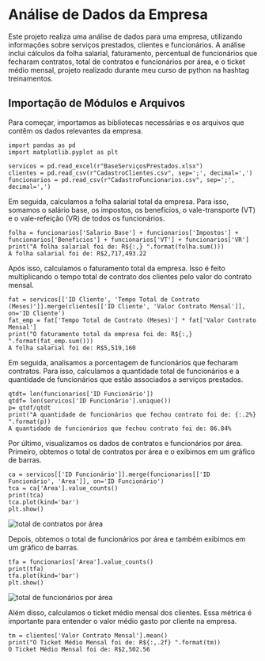 # Análise de Dados da Empresa

Este projeto realiza uma análise de dados para uma empresa, utilizando informações sobre serviços prestados, clientes e funcionários. A análise inclui cálculos da folha salarial, faturamento, percentual de funcionários que fecharam contratos, total de contratos e funcionários por área, e o ticket médio mensal, projeto realizado durante meu curso de python na hashtag treinamentos.

## Importação de Módulos e Arquivos

Para começar, importamos as bibliotecas necessárias e os arquivos que contêm os dados relevantes da empresa.

```
import pandas as pd
import matplotlib.pyplot as plt

servicos = pd.read_excel(r"BaseServiçosPrestados.xlsx")
clientes = pd.read_csv(r"CadastroClientes.csv", sep=';', decimal=',')
funcionarios = pd.read_csv(r"CadastroFuncionarios.csv", sep=';', decimal=',')
```
Em seguida, calculamos a folha salarial total da empresa. Para isso, somamos o salário base, os impostos, os benefícios, o vale-transporte (VT) e o vale-refeição (VR) de todos os funcionários.

```
folha = funcionarios['Salario Base'] + funcionarios['Impostos'] + funcionarios['Beneficios'] + funcionarios['VT'] + funcionarios['VR']
print("A folha salarial foi de: R${:,} ".format(folha.sum()))
A folha salarial foi de: R$2,717,493.22 
```
Após isso, calculamos o faturamento total da empresa. Isso é feito multiplicando o tempo total de contrato dos clientes pelo valor do contrato mensal.
```
fat = servicos[['ID Cliente', 'Tempo Total de Contrato (Meses)']].merge(clientes[['ID Cliente', 'Valor Contrato Mensal']], on='ID Cliente')
fat_emp = fat['Tempo Total de Contrato (Meses)'] * fat['Valor Contrato Mensal']
print("O faturamento total da empresa foi de: R${:,} ".format(fat_emp.sum()))
A folha salarial foi de: R$5,519,160 
```
Em seguida, analisamos a porcentagem de funcionários que fecharam contratos. Para isso, calculamos a quantidade total de funcionários e a quantidade de funcionários que estão associados a serviços prestados.

```
qtdt= len(funcionarios['ID Funcionário'])
qtdf= len(servicos['ID Funcionário'].unique()) 
p= qtdf/qtdt
print("A quantidade de funcionários que fechou contrato foi de: {:.2%} ".format(p))
A quantidade de funcionários que fechou contrato foi de: 86.84% 
```
Por último, visualizamos os dados de contratos e funcionários por área. Primeiro, obtemos o total de contratos por área e o exibimos em um gráfico de barras.
```
ca = servicos[['ID Funcionário']].merge(funcionarios[['ID Funcionário', 'Area']], on='ID Funcionário')
tca = ca['Area'].value_counts()
print(tca)
tca.plot(kind='bar')
plt.show()
```
![total de contratos por área]("")

Depois, obtemos o total de funcionários por área e também exibimos em um gráfico de barras.
```
tfa = funcionarios['Area'].value_counts()
print(tfa)
tfa.plot(kind='bar')
plt.show()
```
![total de funcionários por área]("")

Além disso, calculamos o ticket médio mensal dos clientes. Essa métrica é importante para entender o valor médio gasto por cliente na empresa.
```
tm = clientes['Valor Contrato Mensal'].mean()
print("O Ticket Médio Mensal foi de: R${:,.2f} ".format(tm))
O Ticket Médio Mensal foi de: R$2,502.56 
```




